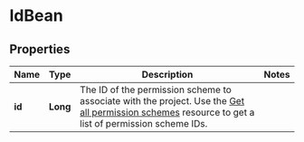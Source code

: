 

# IdBean

## Properties

Name | Type | Description | Notes
------------ | ------------- | ------------- | -------------
**id** | **Long** | The ID of the permission scheme to associate with the project. Use the [Get all permission schemes](#api-rest-api-3-permissionscheme-get) resource to get a list of permission scheme IDs. | 



